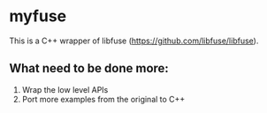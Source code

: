 # myfuse
This is a C++ wrapper of libfuse (https://github.com/libfuse/libfuse).

## What need to be done more:
1. Wrap the low level APIs
1. Port more examples from the original to C++
